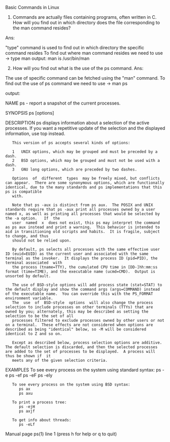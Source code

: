 Basic Commands in Linux


1. Commands are actually files containing programs, often written in C. How will you find out in which directory does  the file corresponding to the man command resides?

Ans: 

 "type" command is used to find out in which directory the specific command resides
To find out where man command resides we need to use -> type man
output: man is /usr/bin/man

2.  How will you find out what is the use of the ps command.
Ans:

The use of specific command can be fetched using the "man" command.
To find out the use of ps command we need to use -> man ps

output: 

NAME
       ps - report a snapshot of the current processes.

SYNOPSIS
       ps [options]

DESCRIPTION
       ps displays information about a selection of the active processes.  If you want a repetitive update of the selection and the displayed information, use top instead.

       This version of ps accepts several kinds of options:

       1   UNIX options, which may be grouped and must be preceded by a dash.
       2   BSD options, which may be grouped and must not be used with a dash.
       3   GNU long options, which are preceded by two dashes.

       Options  of  different  types  may be freely mixed, but conflicts can appear.  There are some synonymous options, which are functionally identical, due to the many standards and ps implementations that this ps is compatible
       with.

       Note that ps -aux is distinct from ps aux.  The POSIX and UNIX standards require that ps -aux print all processes owned by a user named x, as well as printing all processes that would be selected by the -a option.   If  the
       user  named  x  does not exist, this ps may interpret the command as ps aux instead and print a warning.  This behavior is intended to aid in transitioning old scripts and habits.  It is fragile, subject to change, and thus
       should not be relied upon.

       By default, ps selects all processes with the same effective user ID (euid=EUID) as the current user and associated with the same terminal as the invoker.  It displays the process ID (pid=PID), the terminal associated  with
       the process (tname=TTY), the cumulated CPU time in [DD-]hh:mm:ss format (time=TIME), and the executable name (ucmd=CMD).  Output is unsorted by default.

       The use of BSD-style options will add process state (stat=STAT) to the default display and show the command args (args=COMMAND) instead of the executable name.  You can override this with the PS_FORMAT environment variable.
       The  use  of  BSD-style  options  will also change the process selection to include processes on other terminals (TTYs) that are owned by you; alternately, this may be described as setting the selection to be the set of all
       processes filtered to exclude processes owned by other users or not on a terminal.  These effects are not considered when options are described as being "identical" below, so -M will be considered identical to Z and so on.

       Except as described below, process selection options are additive.  The default selection is discarded, and then the selected processes are added to the set of processes to be displayed.  A process will thus be shown if  it
       meets any of the given selection criteria.

EXAMPLES
       To see every process on the system using standard syntax:
          ps -e
          ps -ef
          ps -eF
          ps -ely

       To see every process on the system using BSD syntax:
          ps ax
          ps axu

       To print a process tree:
          ps ‐ejH
          ps axjf

       To get info about threads:
          ps ‐eLf
 Manual page ps(1) line 1 (press h for help or q to quit)

